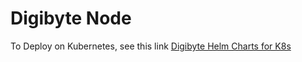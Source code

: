 # Digibyte Node

To Deploy on Kubernetes, see this link  [Digibyte Helm Charts for K8s](https://github.com/threefoldfoundation/blockchain_partners/tree/master/Digibyte/helm)
